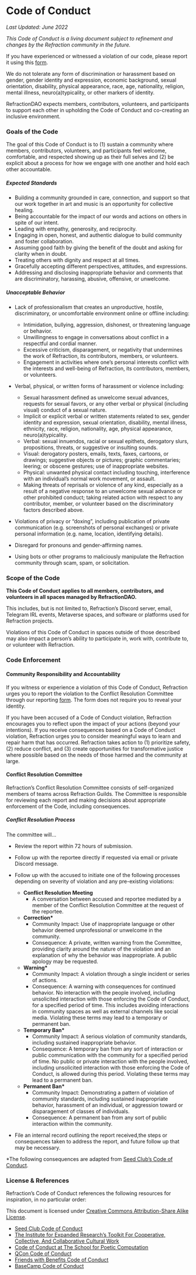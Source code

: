 # 
# **Code of Conduct**

*Last Updated: June 2022* 

*This Code of Conduct is a living document subject to refinement and changes by the Refraction community in the future.*

If you have experienced or witnessed a violation of our code, please report it using this [form](https://airtable.com/shrpKDiuK3n2l13ZL). 

We do not tolerate any form of discrimination or harassment based on gender, gender identity and expression, economic background, sexual orientation, disability, physical appearance, race, age, nationality, religion, mental illness, neuro(a)typicality, or other markers of identity. 

RefractionDAO expects members, contributors, volunteers, and participants to support each other in upholding the Code of Conduct and co-creating an inclusive environment.

### **Goals of the Code**

The goal of this Code of Conduct is to (1) sustain a community where members, contributors, volunteers, and participants feel welcome, comfortable, and respected showing up as their full selves and (2) be explicit about a process for how we engage with one another and hold each other accountable.

##### **Expected Standards**

- Building a community grounded in care, connection, and support so that our work together in art and music is an opportunity for collective healing.  
- Being accountable for the impact of our words and actions on others in spite of our intent. 
- Leading with empathy, generosity, and reciprocity. 
- Engaging in open, honest, and authentic dialogue to build community and foster collaboration.
- Assuming good faith by giving the benefit of the doubt and asking for clarity when in doubt.  
- Treating others with dignity and respect at all times. 
- Gracefully accepting different perspectives, attitudes, and expressions.
- Addressing and disclosing inappropriate behavior and comments that are discriminatory, harassing, abusive, offensive, or unwelcome.

##### **Unacceptable Behavior**
- Lack of professionalism that creates an unproductive, hostile, discriminatory, or uncomfortable environment online or offline including: 
    * Intimidation, bullying, aggression, dishonest, or threatening language or behavior. 
    * Unwillingness to engage in conversations about conflict in a respectful and cordial manner. 
    * Excessive criticism, disparagement, or negativity that undermines the work of Refraction, its contributors, members, or volunteers. 
    * Engagement in activities where one’s personal interests conflict with the interests and well-being of Refraction, its contributors, members, or volunteers.

- Verbal, physical, or written forms of harassment or violence including: 
    * Sexual harassment defined as unwelcome sexual advances, requests for sexual favors, or any other verbal or physical (including visual) conduct of a sexual nature. 
    * Implicit or explicit verbal or written statements related to sex, gender identity and expression, sexual orientation, disability, mental illness, ethnicity, race, religion, nationality, age, physical appearance, neuro(a)typicality.  
    * Verbal: sexual innuendos, racial or sexual epithets, derogatory slurs, propositions, threats, or suggestive or insulting sounds. 
    * Visual: derogatory posters, emails, texts, faxes, cartoons, or drawings; suggestive objects or pictures; graphic commentaries; leering; or obscene gestures; use of inappropriate websites. 
    * Physical: unwanted physical contact including touching, interference with an individual’s normal work movement, or assault. 
    * Making threats of reprisals or violence of any kind, especially as a result of a negative response to an unwelcome sexual advance or other prohibited conduct; taking related action with respect to any contributor, member, or volunteer based on the discriminatory factors described above.  
- Violations of privacy or “doxing”, including publication of private communication (e.g. screenshots of personal exchanges) or private personal information (e.g. name, location, identifying details).
- Disregard for pronouns and gender-affirming names. 
- Using bots or other programs to maliciously manipulate the Refraction community through scam, spam, or solicitation.

### **Scope of the Code**

**This Code of Conduct applies to all members, contributors, and volunteers in all spaces managed by RefractionDAO.**

This includes, but is not limited to, Refraction’s Discord server, email, Telegram IRL events, Metaverse spaces, and software or platforms used for Refraction projects. 

Violations of this Code of Conduct in spaces outside of those described may also impact a person’s ability to participate in, work with, contribute to, or volunteer with Refraction. 

### **Code Enforcement**

#### Community Responsibility and Accountability

If you witness or experience a violation of this Code of Conduct, Refraction urges you to report the violation to the Conflict Resolution Committee through our reporting [form](https://airtable.com/shrpKDiuK3n2l13ZL). The form does not require you to reveal your identity. 

If you have been accused of a Code of Conduct violation, Refraction encourages you to reflect upon the impact of your actions (beyond your intentions). If you receive consequences based on a Code of Conduct violation, Refraction urges you to consider meaningful ways to learn and repair harm that has occurred. Refraction takes action to (1) prioritize safety, (2) reduce conflict, and (3) create opportunities for transformative justice where possible based on the needs of those harmed and the community at large. 

#### Conflict Resolution Committee

Refraction’s Conflict Resolution Committee consists of self-organized members of teams across Refraction Guilds. The Committee is responsible for reviewing each report and making decisions about appropriate enforcement of the Code, including consequences.

##### Conflict Resolution Process

The committee will…

- Review the report within 72 hours of submission.
- Follow up with the reportee directly if requested via email or private Discord message. 
- Follow up with the accused to initiate one of the following processes depending on severity of violation and any pre-existing violations:

    * **Conflict Resolution Meeting**
        * A conversation between accused and reportee mediated by a member of the Conflict Resolution Committee at the request of the reportee.
    * __Correction*__
        * Community Impact: Use of inappropriate language or other behavior deemed unprofessional or unwelcome in the community.
        * Consequence: A private, written warning from the Committee, providing clarity around the nature of the violation and an explanation of why the behavior was inappropriate. A public apology may be requested. 
    * __Warning*__
        * Community Impact: A violation through a single incident or series of actions.
        * Consequence: A warning with consequences for continued behavior. No interaction with the people involved, including unsolicited interaction with those enforcing the Code of Conduct, for a specified period of time. This includes avoiding interactions in community spaces as well as external channels like social media. Violating these terms may lead to a temporary or permanent ban.
    * __Temporary Ban*__
        * Community Impact: A serious violation of community standards, including sustained inappropriate behavior.
        * Consequence: A temporary ban from any sort of interaction or public communication with the community for a specified period of time. No public or private interaction with the people involved, including unsolicited interaction with those enforcing the Code of Conduct, is allowed during this period. Violating these terms may lead to a permanent ban.
    * __Permanent Ban*__
        * Community Impact: Demonstrating a pattern of violation of community standards, including sustained inappropriate behavior, harassment of an individual, or aggression toward or disparagement of classes of individuals.
        * Consequence: A permanent ban from any sort of public interaction within the community.
        
- File an internal record outlining the report received,the steps or consequences taken to address the report, and future follow up that may be necessary.

*The following consequences are adapted from [Seed Club’s Code of Conduct](https://docs.seedclub.xyz/seed-club-community-handbook/community/code-of-conduct).


### **License & References**

Refraction’s Code of Conduct references the following resources for inspiration, in no particular order:

This document is licensed under [Creative Commons Attribution-Share Alike License](https://creativecommons.org/licenses/by-sa/3.0/).

- [Seed Club Code of Conduct](https://docs.seedclub.xyz/seed-club-community-handbook/community/code-of-conduct)
- [The Institute for Expanded Research’s Toolkit For Cooperative, Collective, And Collaborative Cultural Work](https://toolkit.press/) 
- [Code of Conduct at The School for Poetic Computation](https://github.com/SFPC/codeofconduct) 
- [QCon Code of Conduct](https://qconferences.com/code-conduct) 
- [Friends with Benefits Code of Conduct](https://github.com/friends-with-benefits/codeofconduct/blob/main/code.md) 
- [BaseCamp Code of Conduct](https://basecamp.com/handbook/appendix-07-code-of-conduct#:~:text=Being%20respectful%20and%20empathetic%2C%20especially,default%20of%20trust%20and%20positivity.) 
